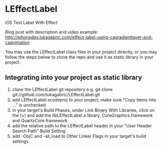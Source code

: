 LEffectLabel
============

iOS Text Label With Effect

Blog post with description and video example: http://iphonedev.lukagabric.com/effect-label-using-cagradientlayer-and-caanimation

You may use the LEffectLabel class files in your project directly, or you may follow the steps below to clone the repo and use it as static library in your project.

Integrating into your project as static library
-----------------------------------------------

1. clone the LEffectLabel git repository e.g. git clone git://github.com/lukagabric/LEffectLabel.git
2. add LEffectLabel.xcodeproj to your project, make sure "Copy items into ..." is unchecked
3. in your target's Build Phases, under Link Binary With Libraries, click on the (+) and add the libLEffectLabel.a library, CoreGraphics.framework and QuartzCore.framework.
4. add the relative path to the LEffectLabel header in your "User Header Search Path" Build Setting
5. add -ObjC and -all_load to Other Linker Flags in your target's build settings


